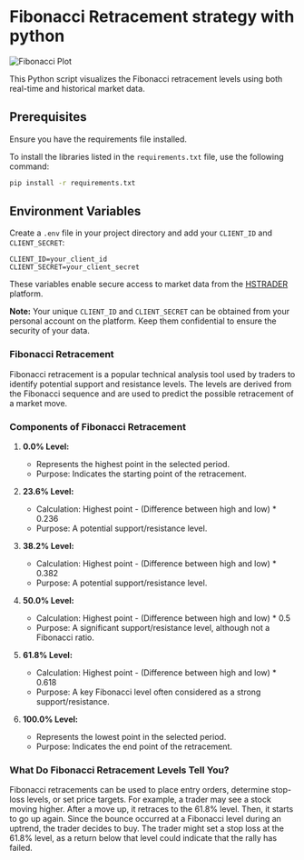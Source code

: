 # Fibonacci Retracement strategy with python

![Fibonacci Plot](img/fibonacci.png)

This Python script visualizes the Fibonacci retracement levels using both real-time and historical market data.
## Prerequisites

Ensure you have the requirements file installed.

To install the libraries listed in the `requirements.txt` file, use the following command:

```sh
pip install -r requirements.txt
```

## Environment Variables

Create a `.env` file in your project directory and add your `CLIENT_ID` and `CLIENT_SECRET`:

```env
CLIENT_ID=your_client_id
CLIENT_SECRET=your_client_secret
```

These variables enable secure access to market data from the [HSTRADER](https://staging.hstrader.com/login) platform.

**Note:**
Your unique `CLIENT_ID` and `CLIENT_SECRET` can be obtained from your personal account on the platform. Keep them confidential to ensure the security of your data.

### Fibonacci Retracement

Fibonacci retracement is a popular technical analysis tool used by traders to identify potential support and resistance levels. The levels are derived from the Fibonacci sequence and are used to predict the possible retracement of a market move.

### Components of Fibonacci Retracement

1. **0.0% Level:**
   - Represents the highest point in the selected period.
   - Purpose: Indicates the starting point of the retracement.

2. **23.6% Level:**
   - Calculation: Highest point - (Difference between high and low) * 0.236
   - Purpose: A potential support/resistance level.

3. **38.2% Level:**
   - Calculation: Highest point - (Difference between high and low) * 0.382
   - Purpose: A potential support/resistance level.

4. **50.0% Level:**
   - Calculation: Highest point - (Difference between high and low) * 0.5
   - Purpose: A significant support/resistance level, although not a Fibonacci ratio.

5. **61.8% Level:**
   - Calculation: Highest point - (Difference between high and low) * 0.618
   - Purpose: A key Fibonacci level often considered as a strong support/resistance.

6. **100.0% Level:**
   - Represents the lowest point in the selected period.
   - Purpose: Indicates the end point of the retracement.

### What Do Fibonacci Retracement Levels Tell You?

Fibonacci retracements can be used to place entry orders, determine stop-loss levels, or set price targets. For example, a trader may see a stock moving higher. After a move up, it retraces to the 61.8% level. Then, it starts to go up again. Since the bounce occurred at a Fibonacci level during an uptrend, the trader decides to buy. The trader might set a stop loss at the 61.8% level, as a return below that level could indicate that the rally has failed.
